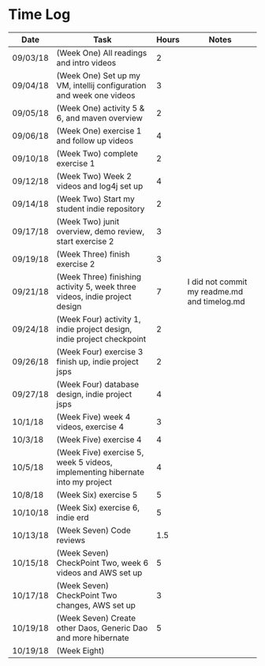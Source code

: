 # Time Log

| Date | Task | Hours | Notes|
|------|------|-------|------|
| 09/03/18| (Week One) All readings and intro videos| 2 | |
| 09/04/18| (Week One) Set up my VM, intellij configuration and week one videos | 3 | |
| 09/05/18| (Week One) activity 5 & 6, and maven overview| 2 | |
| 09/06/18| (Week One) exercise 1 and follow up videos| 4 | |
| 09/10/18| (Week Two) complete exercise 1| 2 | |
| 09/12/18| (Week Two) Week 2 videos and log4j set up | 4 | |
| 09/14/18| (Week Two) Start my student indie repository| 2 | |
| 09/17/18| (Week Two) junit overview, demo review, start exercise 2| 3 | |
| 09/19/18| (Week Three) finish exercise 2| 3 | |
| 09/21/18| (Week Three) finishing activity 5, week three videos, indie project design| 7 | I did not commit my readme.md and timelog.md |
| 09/24/18| (Week Four) activity 1, indie project design, indie project checkpoint| 2 | | 
| 09/26/18| (Week Four) exercise 3 finish up, indie project jsps | 2 | | 
| 09/27/18| (Week Four) database design, indie project jsps| 4 | | 
| 10/1/18| (Week Five) week 4 videos, exercise 4| 3 | |
| 10/3/18| (Week Five) exercise 4| 4 | | 
| 10/5/18| (Week Five) exercise 5, week 5 videos, implementing hibernate into my project| 4 | | 
| 10/8/18| (Week Six) exercise 5| 5 | |
| 10/10/18| (Week Six) exercise 6, indie erd| 5 | |
| 10/13/18| (Week Seven) Code reviews| 1.5 | |
| 10/15/18| (Week Seven) CheckPoint Two, week 6 videos and AWS set up| 5| |
| 10/17/18| (Week Seven) CheckPoint Two changes, AWS set up| 3| |
| 10/19/18| (Week Seven) Create other Daos, Generic Dao and more hibernate| 5| |
| 10/19/18| (Week Eight) | | |